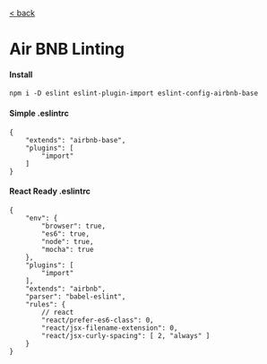 [< back](./SETUP.md)

# Air BNB Linting

#### Install
```
npm i -D eslint eslint-plugin-import eslint-config-airbnb-base
```

#### Simple .eslintrc
```
{
    "extends": "airbnb-base",
    "plugins": [
        "import"
    ]
}
```

#### React Ready .eslintrc
```
{
    "env": {
        "browser": true,
        "es6": true,
        "node": true,
        "mocha": true
    },
    "plugins": [
        "import"
    ],
    "extends": "airbnb",
    "parser": "babel-eslint",
    "rules": {  
        // react
        "react/prefer-es6-class": 0,
        "react/jsx-filename-extension": 0,
        "react/jsx-curly-spacing": [ 2, "always" ]
    }
}
```